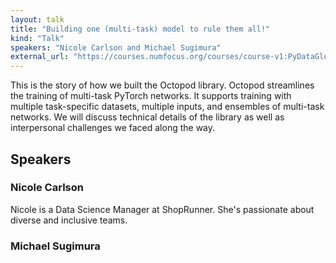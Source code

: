 ```yaml
---
layout: talk
title: "Building one (multi-task) model to rule them all!"
kind: "Talk"
speakers: "Nicole Carlson and Michael Sugimura"
external_url: "https://courses.numfocus.org/courses/course-v1:PyDataGlobal+PDG20-talks+2020/jump_to/block-v1:PyDataGlobal+PDG20-talks+2020+type@vertical+block@d79c3b4bbdcb4cf5970aba6ef18f9adf"
---
```


This is the story of how we built the Octopod library. Octopod streamlines the training of multi-task PyTorch networks. It supports training with multiple task-specific datasets, multiple inputs, and ensembles of multi-task networks. We will discuss technical details of the library as well as interpersonal challenges we faced along the way.

## Speakers

### Nicole Carlson

Nicole is a Data Science Manager at ShopRunner. She's passionate about diverse and inclusive teams.

### Michael Sugimura


